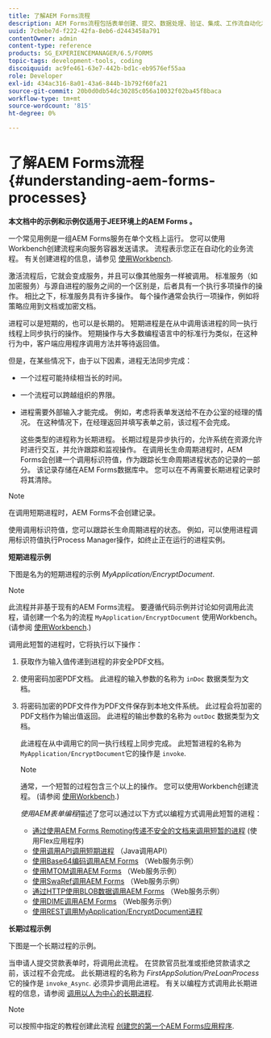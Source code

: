 ```yaml
---
title: 了解AEM Forms流程
description: AEM Forms流程包括表单创建、提交、数据处理、验证、集成、工作流自动化和输出管理。
uuid: 7cbebe7d-f222-42fa-8eb6-d2443458a791
contentOwner: admin
content-type: reference
products: SG_EXPERIENCEMANAGER/6.5/FORMS
topic-tags: development-tools, coding
discoiquuid: ac9fe461-63e7-442b-bd1c-eb9576ef55aa
role: Developer
exl-id: 434ac316-8a01-43a6-844b-1b792f60fa21
source-git-commit: 20b0d0db54dc30285c056a10032f02ba45f8baca
workflow-type: tm+mt
source-wordcount: '815'
ht-degree: 0%

---
```


# 了解AEM Forms流程 {#understanding-aem-forms-processes}

**本文档中的示例和示例仅适用于JEE环境上的AEM Forms 。**

一个常见用例是一组AEM Forms服务在单个文档上运行。 您可以使用Workbench创建流程来向服务容器发送请求。 流程表示您正在自动化的业务流程。 有关创建进程的信息，请参见 [使用Workbench](https://www.adobe.com/go/learn_aemforms_workbench_63).

激活流程后，它就会变成服务，并且可以像其他服务一样被调用。 标准服务（如加密服务）与源自进程的服务之间的一个区别是，后者具有一个执行多项操作的操作。 相比之下，标准服务具有许多操作。 每个操作通常会执行一项操作，例如将策略应用到文档或加密文档。

进程可以是短期的，也可以是长期的。 短期进程是在从中调用该进程的同一执行线程上同步执行的操作。 短期操作与大多数编程语言中的标准行为类似，在这种行为中，客户端应用程序调用方法并等待返回值。

但是，在某些情况下，由于以下因素，进程无法同步完成：

* 一个过程可能持续相当长的时间。
* 一个流程可以跨越组织的界限。
* 进程需要外部输入才能完成。 例如，考虑将表单发送给不在办公室的经理的情况。 在这种情况下，在经理返回并填写表单之前，该过程不会完成。

  这些类型的进程称为长期进程。 长期过程是异步执行的，允许系统在资源允许时进行交互，并允许跟踪和监视操作。 在调用长生命周期进程时，AEM Forms会创建一个调用标识符值，作为跟踪长生命周期进程状态的记录的一部分。 该记录存储在AEM Forms数据库中。 您可以在不再需要长期进程记录时将其清除。

>[!NOTE]
>
>在调用短期进程时，AEM Forms不会创建记录。

使用调用标识符值，您可以跟踪长生命周期进程的状态。 例如，可以使用进程调用标识符值执行Process Manager操作，如终止正在运行的进程实例。

**短期进程示例**

下图是名为的短期进程的示例 *MyApplication/EncryptDocument*.

>[!NOTE]
>
>此流程并非基于现有的AEM Forms流程。 要遵循代码示例并讨论如何调用此流程，请创建一个名为的流程 `MyApplication/EncryptDocument` 使用Workbench。 (请参阅 [使用Workbench](https://www.adobe.com/go/learn_aemforms_workbench_63).)

调用此短暂的进程时，它将执行以下操作：

1. 获取作为输入值传递到进程的非安全PDF文档。
1. 使用密码加密PDF文档。 此进程的输入参数的名称为 `inDoc` 数据类型为文档。
1. 将密码加密的PDF文件作为PDF文件保存到本地文件系统。 此过程会将加密的PDF文档作为输出值返回。 此进程的输出参数的名称为 `outDoc` 数据类型为文档。

   此进程在从中调用它的同一执行线程上同步完成。 此短暂进程的名称为 `MyApplication/EncryptDocument`它的操作是 `invoke`.

   >[!NOTE]
   >
   >通常，一个短暂的过程包含三个以上的操作。 您可以使用Workbench创建流程。 (请参阅 [使用Workbench](https://www.adobe.com/go/learn_aemforms_workbench_63).)

   *使用AEM表单编程*&#x200B;描述了您可以通过以下方式以编程方式调用此短暂的进程：

   * [通过使用AEM Forms Remoting传递不安全的文档来调用短暂的进程](/help/forms/developing/invoking-aem-forms-using-remoting.md#invoking-a-short-lived-process-by-passing-an-unsecure-document-using-remoting) (使用Flex应用程序)
   * [使用调用API调用短期进程](/help/forms/developing/invoking-aem-forms-using-java.md#invoking-a-short-lived-process-using-the-invocation-api) （Java调用API）
   * [使用Base64编码调用AEM Forms](/help/forms/developing/invoking-aem-forms-using-web.md#invoking-aem-forms-using-base64-encoding) （Web服务示例）
   * [使用MTOM调用AEM Forms](/help/forms/developing/invoking-aem-forms-using-web.md#invoking-aem-forms-using-mtom) （Web服务示例）
   * [使用SwaRef调用AEM Forms](/help/forms/developing/invoking-aem-forms-using-web.md#invoking-aem-forms-using-swaref) （Web服务示例）
   * [通过HTTP使用BLOB数据调用AEM Forms](/help/forms/developing/invoking-aem-forms-using-web.md#invoking-aem-forms-using-blob-data-over-http) （Web服务示例）
   * [使用DIME调用AEM Forms](/help/forms/developing/invoking-aem-forms-using-web.md#invoking-aem-forms-using-dime) （Web服务示例）
   * [使用REST调用MyApplication/EncryptDocument进程](/help/forms/developing/invoking-aem-forms-using-rest.md)

**长期过程示例**

下图是一个长期过程的示例。

当申请人提交贷款表单时，将调用此流程。 在贷款官员批准或拒绝贷款请求之前，该过程不会完成。 此长期进程的名称为 *FirstAppSolution/PreLoanProcess* 它的操作是 `invoke_Async`. 必须异步调用此进程。 有关以编程方式调用此长期进程的信息，请参阅 [调用以人为中心的长期进程](/help/forms/developing/invoking-human-centric-long-lived.md#invoking-human-centric-long-lived-processes).

>[!NOTE]
>
>可以按照中指定的教程创建此流程 [创建您的第一个AEM Forms应用程序](https://www.adobe.com/go/learn_aemforms_firstapp_ds_63).
